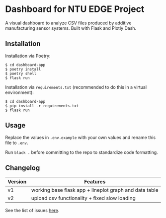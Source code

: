 # Dashboard for NTU EDGE Project

A visual dashboard to analyze CSV files produced by additive manufacturing sensor systems. Built with Flask and Plotly Dash.

## Installation

Installation via Poetry:

```
$ cd dashboard-app
$ poetry install
$ poetry shell
$ flask run
```

Installation via `requirements.txt` (recommended to do this in a virtual environment):

```
$ cd dashboard-app
$ pip install -r requirements.txt
$ flask run
```

## Usage

Replace the values in `.env.example` with your own values and rename this file to `.env`.

Run `black .` before committing to the repo to standardize code formatting.

## Changelog

| Version | Features                                               |
| ------- | ------------------------------------------------------ |
| v1      | working base flask app + lineplot graph and data table |
| v2      | upload csv functionality + fixed slow loading          |

See the list of issues [here](https://github.com/callistachang/dashboard-app/issues).
